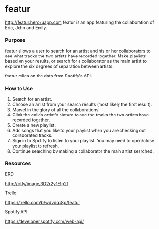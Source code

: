 # featur
http://featur.herokuapp.com
featur is an app featuring the collaboration of Eric, John and Emily.

### Purpose
featur allows a user to search for an artist and his or her collaborators to see what tracks the two artists have recorded together. Make playlists based on your results, or search for a collaborator as the main artist to explore the six degrees of separation between artists.

featur relies on the data from Spotify's API.

### How to Use
1. Search for an artist.
2. Choose an artist from your search results (most likely the first result).
3. Marvel in the glory of all the collaborations!
3. Click the collab artist's picture to see the tracks the two artists have recorded together.
4. Create a new playlist. 
5. Add songs that you like to your playlist when you are checking out collaborated tracks.
6. Sign in to Spotify to listen to your playlist. You may need to open/close your playlist to refresh.
7. Continue searching by making a collaborator the main artist searched.

### Resources
ERD

http://cl.ly/image/3D2r2y1E1p2I

Trello

https://trello.com/b/wdvdqx8p/featur

Spotify API

https://developer.spotify.com/web-api/




